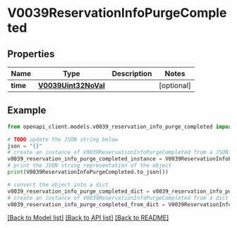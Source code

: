 # V0039ReservationInfoPurgeCompleted


## Properties

Name | Type | Description | Notes
------------ | ------------- | ------------- | -------------
**time** | [**V0039Uint32NoVal**](V0039Uint32NoVal.md) |  | [optional] 

## Example

```python
from openapi_client.models.v0039_reservation_info_purge_completed import V0039ReservationInfoPurgeCompleted

# TODO update the JSON string below
json = "{}"
# create an instance of V0039ReservationInfoPurgeCompleted from a JSON string
v0039_reservation_info_purge_completed_instance = V0039ReservationInfoPurgeCompleted.from_json(json)
# print the JSON string representation of the object
print(V0039ReservationInfoPurgeCompleted.to_json())

# convert the object into a dict
v0039_reservation_info_purge_completed_dict = v0039_reservation_info_purge_completed_instance.to_dict()
# create an instance of V0039ReservationInfoPurgeCompleted from a dict
v0039_reservation_info_purge_completed_from_dict = V0039ReservationInfoPurgeCompleted.from_dict(v0039_reservation_info_purge_completed_dict)
```
[[Back to Model list]](../README.md#documentation-for-models) [[Back to API list]](../README.md#documentation-for-api-endpoints) [[Back to README]](../README.md)


